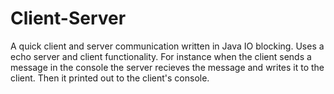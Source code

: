 # Client-Server
A quick client and server communication written in Java IO blocking.
Uses a echo server and client functionality. For instance when the
client sends a message in the console the server recieves the message
and writes it to the client. Then it printed out to the client's console.
